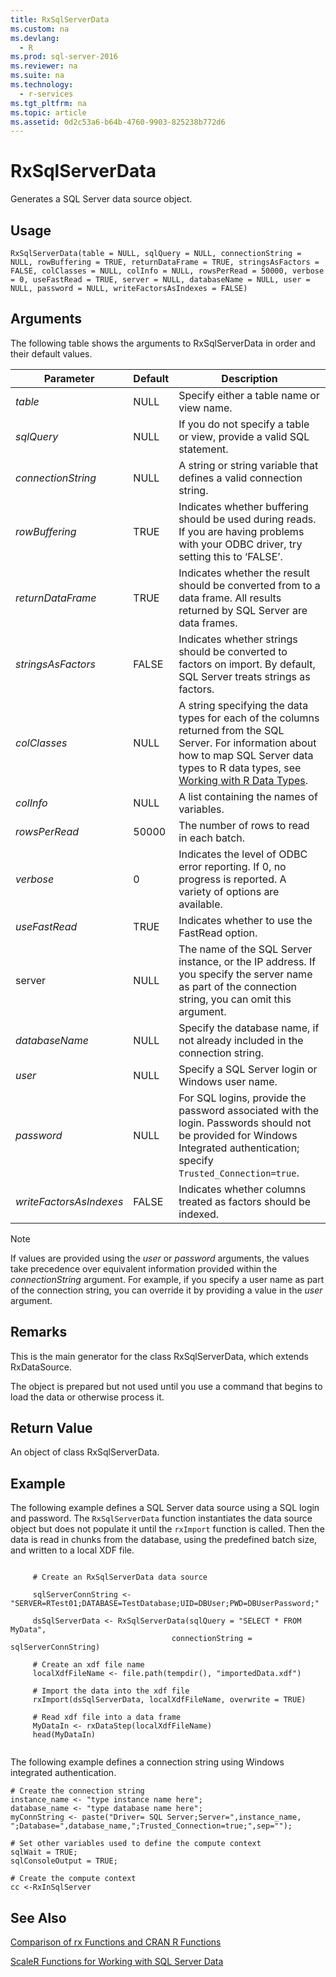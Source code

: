 ```yaml
---
title: RxSqlServerData
ms.custom: na
ms.devlang: 
  - R
ms.prod: sql-server-2016
ms.reviewer: na
ms.suite: na
ms.technology: 
  - r-services
ms.tgt_pltfrm: na
ms.topic: article
ms.assetid: 0d2c53a6-b64b-4760-9903-825238b772d6
---
```

# RxSqlServerData
Generates a SQL Server data source object. 

## Usage

`RxSqlServerData(table = NULL, sqlQuery = NULL, connectionString = NULL, rowBuffering = TRUE, returnDataFrame = TRUE, stringsAsFactors = FALSE, colClasses = NULL, colInfo = NULL, rowsPerRead = 50000, verbose = 0, useFastRead = TRUE, server = NULL, databaseName = NULL, user = NULL, password = NULL, writeFactorsAsIndexes = FALSE) `

## Arguments

The following table shows the arguments to RxSqlServerData in order and their default values.


|Parameter | Default |  Description|
| --------- | --------- | --------- |
|_table_ | NULL| Specify either a table name or view name.|
|_sqlQuery_| NULL| If you do not specify a table or view, provide a valid SQL statement.  |
|_connectionString_|NULL|A string or string variable that defines a valid connection string.|
|_rowBuffering_ |TRUE | Indicates whether buffering should be used during reads. If you are having problems with your ODBC driver, try setting this to ‘FALSE’.|
|_returnDataFrame_ |TRUE | Indicates whether the result should be converted from to a data frame. All results returned by SQL Server are data frames.|
|_stringsAsFactors_ |FALSE| Indicates whether strings should be converted to factors on import. By default, SQL Server treats strings as factors.|
|_colClasses_ |NULL|  A string specifying the data types for each of the columns returned from the SQL Server. For information about how to map SQL Server data types to R data types, see [Working with R Data Types](../../Topics\TopicNameNotContainA/Working-with-R-Data-Types.md). |
|_colInfo_ |NULL| A list containing the names of variables.|
|_rowsPerRead_ |50000| The number of rows to read in each batch.|
|_verbose_ |0| Indicates the level of ODBC error reporting. If 0, no progress is reported. A variety of options are available.|
|_useFastRead_| TRUE| Indicates whether to use the FastRead option.
|server |NULL| The name of the SQL Server instance, or the IP address. If you specify the server name as part of the connection string, you can omit this argument.
|_databaseName_| NULL| Specify the database name, if not already included in the connection string. |
|_user_ |NULL| Specify a SQL Server login or Windows user name.
|_password_| NULL| For SQL logins, provide the password associated with the login. Passwords should not be provided for Windows Integrated authentication; specify `Trusted_Connection=true`.|
|_writeFactorsAsIndexes_| FALSE| Indicates whether columns treated as factors should be indexed. |

>[!NOTE]
> 
> If values are provided using the _user_ or _password_ arguments, the values take precedence over equivalent information provided within the _connectionString_ argument. For example, if you specify a user name as part of the connection string, you can override it by providing a value in the _user_ argument.


## Remarks
This is the main generator for the class RxSqlServerData, which extends RxDataSource.

The object is prepared but not used until you use a command that begins to load the data or otherwise process it.

## Return Value
An object of class RxSqlServerData. 

## Example

The following example defines a SQL Server data source using a SQL login and password. The `RxSqlServerData` function instantiates the data source object but does not populate it until the `rxImport` function is called. Then the data is read in chunks from the database, using the predefined batch size, and written to a local XDF file.
~~~~
     
     # Create an RxSqlServerData data source
     
     sqlServerConnString <- "SERVER=RTest01;DATABASE=TestDatabase;UID=DBUser;PWD=DBUserPassword;"
     
     dsSqlServerData <- RxSqlServerData(sqlQuery = "SELECT * FROM MyData",
                                    connectionString = sqlServerConnString)
        
     # Create an xdf file name
     localXdfFileName <- file.path(tempdir(), "importedData.xdf")
     
     # Import the data into the xdf file
     rxImport(dsSqlServerData, localXdfFileName, overwrite = TRUE)
     
     # Read xdf file into a data frame
     MyDataIn <- rxDataStep(localXdfFileName)
     head(MyDataIn)
     
~~~~

The following example defines a connection string using Windows integrated authentication.

~~~~
# Create the connection string
instance_name <- "type instance name here";
database_name <- "type database name here";
myConnString <- paste("Driver= SQL Server;Server=",instance_name, ";Database=",database_name,";Trusted_Connection=true;",sep="");

# Set other variables used to define the compute context
sqlWait = TRUE;
sqlConsoleOutput = TRUE;

# Create the compute context
cc <-RxInSqlServer
~~~~

## See Also
[Comparison of rx Functions and CRAN R Functions](../../Topics\TopicNameNotContainA/Summary-of-rx-Functions.md)

[ScaleR Functions for Working with SQL Server Data](../../Topics\TopicNameNotContainA/ScaleR-Functions-for-Working-with-SQL-Server-Data.md)